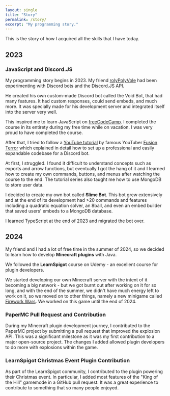 ```yaml
---
layout: single
title: "Story"
permalink: /story/
excerpt: "My programming story."
---
```


This is the story of how I acquired all the skills that I have today.

## 2023

### JavaScript and Discord.JS

My programming story begins in 2023. My friend [rolyPolyVole](https://rolyPolyVole.github.io) had been experimenting with Discord bots and the Discord.JS API. 

He created his own custom-made Discord bot called the Void Bot, that had many features. It had custom responses, could send embeds, and much more. It was specially made for his development server and integrated itself into the server very well.

This inspired me to learn JavaScript on [freeCodeCamp](https://freeCodeCamp.org). I completed the course in its entirety during my free time while on vacation. I was very proud to have completed the course.

After that, I tried to follow a [YouTube tutorial](https://www.youtube.com/watch?v=6IgOXmQMT68) by famous YouTuber [Fusion Terror](https://www.youtube.com/@FusionTerror/videos) which explained in detail how to set up a professional and easily expandable codebase for a Discord bot.

At first, I struggled. I found it difficult to understand concepts such as exports and arrow functions, but eventually I got the hang of it and I learned how to create my own commands, buttons, and menus after watching the course to the end. The tutorial series also taught me how to use MongoDB to store user data.

I decided to create my own bot called **Slime Bot**. This bot grew extensively and at the end of its development had >20 commands and features including a quadratic equation solver, an 8ball, and even an embed builder that saved users' embeds to a MongoDB database.

I learned TypeScript at the end of 2023 and migrated the bot over.

## 2024

My friend and I had a lot of free time in the summer of 2024, so we decided to learn how to develop **Minecraft plugins** with Java.

We followed the **LearnSpigot** course on Udemy - an excellent course for plugin developers.

We started developing our own Minecraft server with the intent of it becoming a big network - but we got burnt out after working on it for so long, and with the end of the summer, we didn't have much energy left to work on it, so we moved on to other things, namely a new minigame called [Firework Wars](https://github.com/fireworkwars). We worked on this game until the end of 2024.

### PaperMC Pull Request and Contribution

During my Minecraft plugin development journey, I contributed to the PaperMC project by submitting a pull request that improved the explosion API. This was a significant milestone as it was my first contribution to a major open-source project. The changes I added allowed plugin developers to do more with explosions within the game.

### LearnSpigot Christmas Event Plugin Contribution

As part of the LearnSpigot community, I contributed to the plugin powering their Christmas event. In particular, I added most features of the "King of the Hill" gamemode in a GitHub pull request. It was a great experience to contribute to something that so many people enjoyed.
